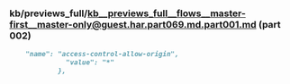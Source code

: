 ### kb/previews_full/kb__previews_full__flows__master-first__master-only@guest.har.part069.md.part001.md (part 002)

```md
    "name": "access-control-allow-origin",
              "value": "*"
            },
        
```

```
